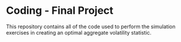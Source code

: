 # Coding - Final Project
This repository contains all of the code used to perform the simulation exercises in creating an optimal aggregate volatility statistic. 
